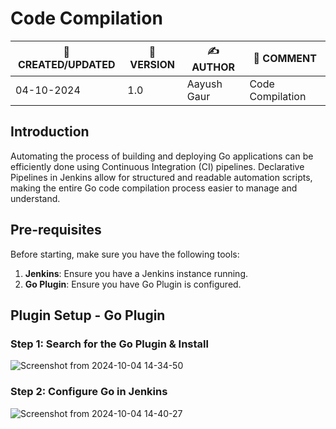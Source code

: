 # Code Compilation

| 📅 CREATED/UPDATED | 📌 VERSION | ✍️ AUTHOR    | 📝 COMMENT                     |
|--------------------|------------|--------------|--------------------------------|
| 04-10-2024         | 1.0      | Aayush Gaur  | Code Compilation            |


## Introduction
Automating the process of building and deploying Go applications can be efficiently done using Continuous Integration (CI) pipelines. Declarative Pipelines in Jenkins allow for structured and readable automation scripts, making the entire Go code compilation process easier to manage and understand.

## Pre-requisites
Before starting, make sure you have the following tools:
1. **Jenkins**: Ensure you have a Jenkins instance running.
2. **Go Plugin**: Ensure you have Go Plugin is configured.

## Plugin Setup - Go Plugin
### Step 1: Search for the Go Plugin & Install
![Screenshot from 2024-10-04 14-34-50](https://github.com/user-attachments/assets/8d0375aa-0c41-45a5-b3a8-6ced03e1943b)

### Step 2: Configure Go in Jenkins
![Screenshot from 2024-10-04 14-40-27](https://github.com/user-attachments/assets/03a80c25-3980-4baa-9e32-08ff4bf7d092)

